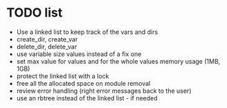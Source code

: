 # TODO list
- Use a linked list to keep track of the vars and dirs
- create_dir, create_var
- delete_dir, delete_var
- use variable size values instead of a fix one
- set max value for values and for the whole values memory usage (1MB, 1GB)
- protect the linked list with a lock
- free all the allocated space on module removal
- review error handling (right error messages back to the user)
- use an rbtree instead of the linked list - if needed
